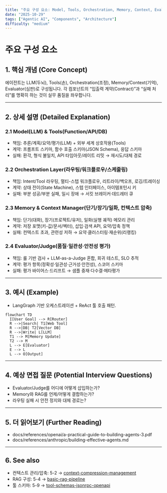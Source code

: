 ```yaml
---
title: "주요 구성 요소: Model, Tools, Orchestration, Memory, Context, Evaluator"
date: "2025-10-29"
tags: ["Agentic AI", "Components", "Architecture"]
difficulty: "medium"
---
```


# 주요 구성 요소

## 1. 핵심 개념 (Core Concept)

에이전트는 LLM(두뇌), Tools(손), Orchestration(조정), Memory/Context(기억), Evaluator(심판)로 구성됩니다. 각 컴포넌트의 “입출력 계약(Contract)”과 “실패 처리”를 명확히 하는 것이 실무 품질을 좌우합니다.

---

## 2. 상세 설명 (Detailed Explanation)

### 2.1 Model(LLM) & Tools(Function/API/DB)
- 책임: 추론/계획/요약/평가(LLM) + 외부 세계 상호작용(Tools)
- 계약: 프롬프트 스키마, 함수 호출 스키마(JSON Schema), 응답 스키마
- 실패: 환각, 형식 불일치, API 타임아웃/레이트 리밋 → 재시도/대체 경로

### 2.2 Orchestration Layer(라우팅/워크플로우/스케줄링)
- 책임: Intent/Tool 라우팅, 멀티-스텝 워크플로우, 리트라이/백오프, 로깅/트레이싱
- 계약: 상태 전이(State Machine), 스텝 인터페이스, 아이템포턴시 키
- 실패: 부분 성공/부분 실패, 일시 장애 → 서킷 브레이커·데드레터 큐

### 2.3 Memory & Context Manager(단기/장기/일화, 컨텍스트 압축)
- 책임: 단기(대화), 장기(프로젝트/유저), 일화(실행 궤적) 메모리 관리
- 계약: 저장 포맷(키-값/문서/벡터), 삽입·검색 API, 요약/압축 정책
- 실패: 컨텍스트 초과, 관련성 저하 → 요약·클러스터링·재순위(리랭킹)

### 2.4 Evaluator/Judge(품질·일관성·안전성 평가)
- 책임: 룰 기반 검사 + LLM-as-a-Judge 혼합, 회귀 테스트, SLO 추적
- 계약: 평가 항목(정확성·일관성·근거성·안전성), 스코어 스키마
- 실패: 평가 바이어스·드리프트 → 샘플 중재·다수결·메타평가

---

## 3. 예시 (Example)

- LangGraph 기반 오케스트레이션 + ReAct 툴 호출 패턴.

```mermaid
flowchart TD
  I[User Goal] --> R[Router]
  R -->|Search| T1[Web Tool]
  R -->|DB| T2[Vector DB]
  R -->|Write| L[LLM]
  T1 --> M[Memory Update]
  T2 --> M
  L --> E[Evaluator]
  E --> L
  L --> O[Output]
```

---

## 4. 예상 면접 질문 (Potential Interview Questions)

- Evaluator/Judge를 어디에 어떻게 삽입하는가?
- Memory와 RAG를 언제/어떻게 결합하는가?
- 라우팅 실패 시 안전 정지와 대체 경로는?

---

## 5. 더 읽어보기 (Further Reading)

- docs/references/openai/a-practical-guide-to-building-agents-3.pdf
- docs/references/anthropic/building-effective-agents.md

---

## 6. See also

- 컨텍스트 관리/압축: 5-2 → [context-compression-management](../5-2-메모리-and-컨텍스트-관리/context-compression-management.md)
- RAG 구성: 5-4 → [basic-rag-pipeline](../5-4-retrieval-augmented-generation-rag/basic-rag-pipeline.md)
- 툴 스키마: 5-9 → [tool-schemas-jsonrpc-openapi](../5-9-보안-and-프로토콜/tool-schemas-jsonrpc-openapi.md)
